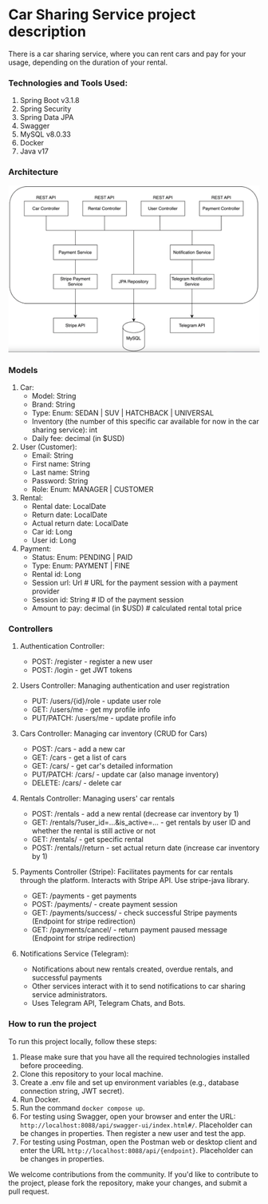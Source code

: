 # Car Sharing Service project description

There is a car sharing service, where you can rent cars and pay for your usage, depending on the
duration of your rental.

### Technologies and Tools Used:
1. Spring Boot v3.1.8
2. Spring Security
3. Spring Data JPA
4. Swagger
5. MySQL v8.0.33
6. Docker
7. Java v17

### Architecture
![img.png](architecture.png)

### Models

1. Car:
    - Model: String
    - Brand: String
    - Type: Enum: SEDAN | SUV | HATCHBACK | UNIVERSAL
    - Inventory (the number of this specific car available for now in the car sharing service): int
    - Daily fee: decimal (in $USD)
2. User (Customer):
    - Email: String
    - First name: String
    - Last name: String
    - Password: String
    - Role: Enum: MANAGER | CUSTOMER
3. Rental:
    - Rental date: LocalDate
    - Return date: LocalDate
    - Actual return date: LocalDate
    - Car id: Long
    - User id: Long
4. Payment:
    - Status: Enum: PENDING | PAID
    - Type: Enum: PAYMENT | FINE
    - Rental id: Long
    - Session url: Url # URL for the payment session with a payment provider
    - Session id: String # ID of the payment session
    - Amount to pay: decimal (in $USD)  # calculated rental total price

### Controllers

1. Authentication Controller:
    - POST: /register - register a new user
    - POST: /login - get JWT tokens

2. Users Controller: Managing authentication and user registration
    - PUT: /users/{id}/role - update user role
    - GET: /users/me - get my profile info
    - PUT/PATCH: /users/me - update profile info

3. Cars Controller: Managing car inventory (CRUD for Cars)
    - POST: /cars - add a new car
    - GET: /cars - get a list of cars
    - GET: /cars/<id> - get car's detailed information
    - PUT/PATCH: /cars/<id> - update car (also manage inventory)
    - DELETE: /cars/<id> - delete car

4. Rentals Controller: Managing users' car rentals
    - POST: /rentals - add a new rental (decrease car inventory by 1)
    - GET: /rentals/?user_id=...&is_active=... - get rentals by user ID and whether the rental is still active or not
    - GET: /rentals/<id> - get specific rental
    - POST: /rentals/<id>/return - set actual return date (increase car inventory by 1)

5. Payments Controller (Stripe): Facilitates payments for car rentals through the platform. Interacts with Stripe API.
   Use stripe-java library.
    - GET: /payments - get payments
    - POST: /payments/ - create payment session
    - GET: /payments/success/ - check successful Stripe payments (Endpoint for stripe redirection)
    - GET: /payments/cancel/ - return payment paused message (Endpoint for stripe redirection)

6. Notifications Service (Telegram):
    - Notifications about new rentals created, overdue rentals, and successful payments
    - Other services interact with it to send notifications to car sharing service administrators.
    - Uses Telegram API, Telegram Chats, and Bots.


### How to run the project

To run this project locally, follow these steps:
1. Please make sure that you have all the required technologies installed before proceeding.
2. Clone this repository to your local machine.
3. Create a .env file and set up environment variables (e.g., database connection string, JWT secret).
4. Run Docker.
5. Run the command `docker compose up`.
6. For testing using Swagger, open your browser and enter the URL: `http://localhost:8088/api/swagger-ui/index.html#/`.
   Placeholder can be changes in properties.
   Then register a new user and test the app.
7. For testing using Postman, open the Postman web or desktop client and enter the URL `http://localhost:8088/api/{endpoint}`.
   Placeholder can be changes in properties.


We welcome contributions from the community. If you'd like to contribute to the project, please fork the repository,
make your changes, and submit a pull request.
